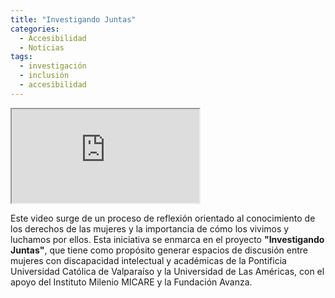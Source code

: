 ```yaml
---
title: "Investigando Juntas"
categories:
  - Accesibilidad
  - Noticias
tags:
  - investigación
  - inclusión
  - accesibilidad
---
```

<iframe class="embed-responsive-item" src="https://www.youtube.com/embed/wdZr6S945H4"></iframe>

Este video surge de un proceso de reflexión orientado al conocimiento de los derechos de las mujeres  y la importancia de cómo los vivimos y luchamos por ellos. Esta iniciativa se enmarca en el proyecto **"Investigando Juntas"**, que tiene como propósito generar espacios de discusión entre mujeres con discapacidad intelectual y académicas de la Pontificia Universidad Católica de Valparaíso y la Universidad de Las Américas, con el apoyo del Instituto Milenio MICARE y la Fundación Avanza.

